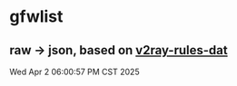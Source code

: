 # gfwlist
## raw -> json, based on [v2ray-rules-dat](https://github.com/Loyalsoldier/v2ray-rules-dat)
Wed Apr  2 06:00:57 PM CST 2025


